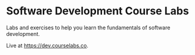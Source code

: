# Software Development Course Labs

Labs and exercises to help you learn the fundamentals of software development.

Live at https://dev.courselabs.co.
